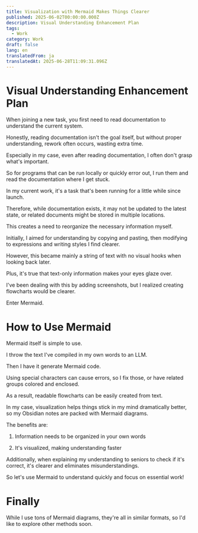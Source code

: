```yaml
---
title: Visualization with Mermaid Makes Things Clearer
published: 2025-06-02T00:00:00.000Z
description: Visual Understanding Enhancement Plan
tags:
  - Work
category: Work
draft: false
lang: en
translatedFrom: ja
translatedAt: 2025-06-28T11:09:31.096Z
---
```


# Visual Understanding Enhancement Plan

When joining a new task, you first need to read documentation to understand the current system.

Honestly, reading documentation isn't the goal itself, but without proper understanding, rework often occurs, wasting extra time.

Especially in my case, even after reading documentation, I often don't grasp what's important.

So for programs that can be run locally or quickly error out, I run them and read the documentation where I get stuck.

In my current work, it's a task that's been running for a little while since launch.

Therefore, while documentation exists, it may not be updated to the latest state, or related documents might be stored in multiple locations.

This creates a need to reorganize the necessary information myself.

Initially, I aimed for understanding by copying and pasting, then modifying to expressions and writing styles I find clearer.

However, this became mainly a string of text with no visual hooks when looking back later.

Plus, it's true that text-only information makes your eyes glaze over.

I've been dealing with this by adding screenshots, but I realized creating flowcharts would be clearer.

Enter Mermaid.


# How to Use Mermaid

Mermaid itself is simple to use.

I throw the text I've compiled in my own words to an LLM.

Then I have it generate Mermaid code.

Using special characters can cause errors, so I fix those, or have related groups colored and enclosed.

As a result, readable flowcharts can be easily created from text.

In my case, visualization helps things stick in my mind dramatically better, so my Obsidian notes are packed with Mermaid diagrams.

The benefits are:

1. Information needs to be organized in your own words

2. It's visualized, making understanding faster

Additionally, when explaining my understanding to seniors to check if it's correct, it's clearer and eliminates misunderstandings.

So let's use Mermaid to understand quickly and focus on essential work!

# Finally

While I use tons of Mermaid diagrams, they're all in similar formats, so I'd like to explore other methods soon.

